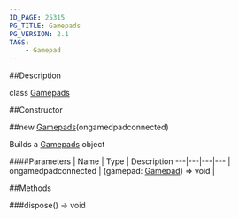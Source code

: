 ```yaml
---
ID_PAGE: 25315
PG_TITLE: Gamepads
PG_VERSION: 2.1
TAGS:
    - Gamepad
---
```

##Description

class [Gamepads](/classes/2.2-alpha/Gamepads)



##Constructor

##new [Gamepads](/classes/2.2-alpha/Gamepads)(ongamedpadconnected)

Builds a [Gamepads](/classes/2.2-alpha/Gamepads) object

####Parameters
 | Name | Type | Description
---|---|---|---
 | ongamedpadconnected | (gamepad: [Gamepad](/classes/2.2-alpha/Gamepad)) =&gt; void | 

##Methods

###dispose() &rarr; void


